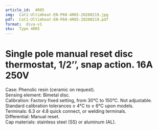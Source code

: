 ```yaml
---
article_id:  4R05
img:  Cat1-Ultimheat-EN-P60-4R05-20200219.jpg
pdf:  Cat1-Ultimheat-EN-P60-4R05-20200219.pdf
format:  diva-v1
sku:  Type 4R05
---
```

# Single pole manual reset disc thermostat, 1/2’’, snap action. 16A 250V

Case: Phenolic resin (ceramic on request).  
Sensing element: Bimetal disc.  
Calibration: Factory fixed setting, from 30°C to 150°C. Not adjustable. 
Standard calibration tolerances ± 4°C to ± 6°C upon models.  
Terminals: 6.3 or 4.8 quick connect, or welding terminals.  
Differential: Manual reset.  
Cap materials: stainless steel (SS) or aluminum (AL).  
  
                                                                           

